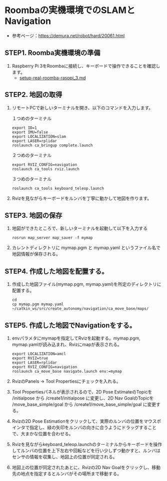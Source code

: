 # Roombaの実機環境でのSLAMとNavigation

* 参考ページ：https://demura.net/robot/hard/20061.html

## STEP1. Roomba実機環境の準備

1. Raspberry Pi 3をRoombaに接続し、キーボードで操作できることを確認します。
    * [setup-real-roomba-rasppi_3.md](setup-real-roomba-rasppi_3.md)

## STEP2. 地図の取得

1. リモートPCで新しいターミナルを開き、以下のコマンドを入力します。

    １つめのターミナル
    ```
    export ID=1
    export IMU=false
    export LOCALIZATION=slam
    export LASER=rplidar
    roslaunch ca_bringup complete.launch
    ```
    ２つめのターミナル
    ```
    export RVIZ_CONFIG=navigation
    roslaunch ca_tools rviz.launch
    ```
    ３つめのターミナル
    ```
    roslaunch ca_tools keyboard_teleop.launch
    ```

1. Rvizを見ながらキーボードをルンバを丁寧に動かして地図を作ります。

## STEP3. 地図の保存

1. 地図ができたところで、新しいターミナルを起動して以下を入力する
    ```
    rosrun map_server map_saver -f mymap
    ```
1. カレントディレクトリに mymap.pgm と mymap.yaml というファイル名で地図情報が保存される。

## STEP4. 作成した地図を配置する。

1. 作成した地図ファイル(mymap.pgm, mymap.yaml)を所定のディレクトリに配置する。
    ```
    cd
    cp mymap.pgm mymap.yaml ~/catkin_ws/src/create_autonomy/navigation/ca_move_base/maps/
    ```
## STEP5. 作成した地図でNavigationをする。

1. envパラメタにmymapを指定してRvizを起動する。mymap.pgm, mymap.yamlが読み込まれ、Rvizにmapが表示される。
    ```
    export LOCALIZATION=amcl
    export RVIZ=true
    export LASER=rplidar
    export RVIZ_CONFIG=navigation
    roslaunch ca_move_base navigate.launch env:=mymap
    ```
1. RvizのPanels -> Tool Propertiesにチェックを入れる。
1. Tool Propertiesパネルが表示されるので、2D Pose EstimateのTopicを /initialpose から /create1/initialpose に変更し、2D Nav GoalのTopicを /move_base_simple/goal から /create1/move_base_simple/goal に変更する。
1. Rvizの2D Pose Estimationをクリックして、実際のルンバの位置をマウスポインタで指定し、緑の矢印をルンバの向きに合うようにドラッグすることで、大まかな位置を合わせる。
1. Rvizを見ながらkeyboard_teleop.launchのターミナルからキーボードを操作してルンバの位置を上下左右や回転などを行い少しずつ動かすと、ルンバはセンサの情報を収集し、地図上の位置が同定される。

1. 地図上の位置が同定されたあとに、Rvizの2D Nav Goalをクリックし、移動先の地点を指定するとルンバがその場所まで移動する。
